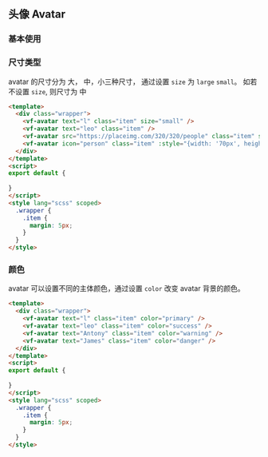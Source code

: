 ## 头像 Avatar

<box>

### 基本使用

<vuecode md>
  <div slot="demo">
    <Demos-Avatar-Basic />
  </div>
</vuecode>

</box>

<box md>

### 尺寸类型

avatar 的尺寸分为 大， 中，小三种尺寸，
通过设置 ```size``` 为 ```large``` ```small```。 如若不设置 ```size```, 则尺寸为 中

<vuecode md>
<div slot="demo">
  <Demos-Avatar-Size />
</div>
<div slot="code">

```html
<template>
  <div class="wrapper">
    <vf-avatar text="l" class="item" size="small" />
    <vf-avatar text="leo" class="item" />
    <vf-avatar src="https://placeimg.com/320/320/people" class="item" size="large" />
    <vf-avatar icon="person" class="item" :style="{width: '70px', height: '70px'}" />
  </div>
</template>
<script>
export default {
  
}
</script>
<style lang="scss" scoped>
  .wrapper {
    .item {
      margin: 5px;
    }
  }
</style>
```

</div>
</vuecode>
</box>
<box>

### 颜色

avatar 可以设置不同的主体颜色，通过设置 ```color``` 改变 avatar 背景的颜色。

<vuecode md>
<div slot="demo">
  <Demos-Avatar-Color />
</div>
<div slot="code">

```html
<template>
  <div class="wrapper">
    <vf-avatar text="l" class="item" color="primary" />
    <vf-avatar text="leo" class="item" color="success" />
    <vf-avatar text="Antony" class="item" color="warning" />
    <vf-avatar text="James" class="item" color="danger" />
  </div>
</template>
<script>
export default {
  
}
</script>
<style lang="scss" scoped>
  .wrapper {
    .item {
      margin: 5px;
    }
  }
</style>

```

</div>
</vuecode>
</box>